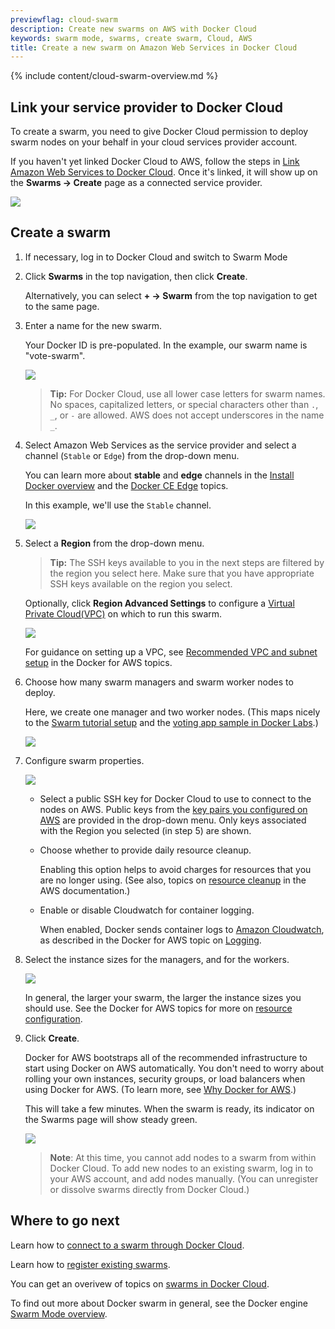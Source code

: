 ```yaml
---
previewflag: cloud-swarm
description: Create new swarms on AWS with Docker Cloud
keywords: swarm mode, swarms, create swarm, Cloud, AWS
title: Create a new swarm on Amazon Web Services in Docker Cloud
---
```

{% include content/cloud-swarm-overview.md %}

## Link your service provider to Docker Cloud

To create a swarm, you need to give Docker Cloud permission to deploy swarm nodes on your behalf in your cloud services provider account.

If you haven't yet linked Docker Cloud to AWS, follow the steps in [Link Amazon Web Services to Docker Cloud](link-aws-swarm.md). Once it's linked, it will show up on the **Swarms -> Create** page as a connected service provider.

![](images/aws-creds-cloud.png)

## Create a swarm

1. If necessary, log in to Docker Cloud and switch to Swarm Mode

2. Click **Swarms** in the top navigation, then click **Create**.
    
    Alternatively, you can select **+ -> Swarm** from the top navigation to get to the same page.

3. Enter a name for the new swarm.
    
    Your Docker ID is pre-populated. In the example, our swarm name is "vote-swarm".
    
    ![](images/aws-create-swarm-1-name.png)
    
    > **Tip:** For Docker Cloud, use all lower case letters for swarm names. No spaces, capitalized letters, or special characters other than `.`, `_`, or `-` are allowed. AWS does not accept underscores in the name `_`.

4. Select Amazon Web Services as the service provider and select a channel (`Stable` or `Edge`) from the drop-down menu.
    
    You can learn more about **stable** and **edge** channels in the [Install Docker overview](https://docs.docker.com/engine/installation/) and the [Docker CE Edge](https://docs.docker.com/edge/) topics.
    
    In this example, we'll use the `Stable` channel.
    
    ![](images/aws-create-swarm-0.png)

5. Select a **Region** from the drop-down menu.
    
    > **Tip:** The SSH keys available to you in the next steps are filtered by the region you select here. Make sure that you have appropriate SSH keys available on the region you select.
    
    Optionally, click **Region Advanced Settings** to configure a [Virtual Private Cloud(VPC)](http://docs.aws.amazon.com/AmazonVPC/latest/UserGuide/VPC_Introduction.html) on which to run this swarm.
    
    ![](images/aws-create-swarm-3-region.png)
    
    For guidance on setting up a VPC, see [Recommended VPC and subnet setup](https://docs.docker.com/docker-for-aws/faqs/#can-i-use-my-existing-vpc) in the Docker for AWS topics.

6. Choose how many swarm managers and swarm worker nodes to deploy.
    
    Here, we create one manager and two worker nodes. (This maps nicely to the [Swarm tutorial setup](/engine/swarm/swarm-tutorial/index.md) and the [voting app sample in Docker Labs](https://github.com/docker/labs/blob/master/beginner/chapters/votingapp.md).)
    
    ![](images/cloud-create-swarm-4-size.png)

7. Configure swarm properties.
    
    ![](images/aws-create-swarm-5-properties.png)
    
    - Select a public SSH key for Docker Cloud to use to connect to the nodes on AWS. Public keys from the [key pairs you configured on AWS](http://docs.aws.amazon.com/AWSEC2/latest/UserGuide/ec2-key-pairs.html) are provided in the drop-down menu. Only keys associated with the Region you selected (in step 5) are shown.
    
    - Choose whether to provide daily resource cleanup.
        
        Enabling this option helps to avoid charges for resources that you are no longer using. (See also, topics on [resource cleanup](http://docs.aws.amazon.com/AmazonECS/latest/developerguide/ECS_CleaningUp.html) in the AWS documentation.)
    
    - Enable or disable Cloudwatch for container logging.
        
        When enabled, Docker sends container logs to [Amazon Cloudwatch](https://aws.amazon.com/cloudwatch/), as described in the Docker for AWS topic on [Logging](/docker-for-aws/index.md#logging).

8. Select the instance sizes for the managers, and for the workers.
    
    ![](images/aws-create-swarm-6-manager-worker.png)
    
    In general, the larger your swarm, the larger the instance sizes you should use. See the Docker for AWS topics for more on [resource configuration](/docker-for-aws/index.md#configuration).

9. Click **Create**.
    
    Docker for AWS bootstraps all of the recommended infrastructure to start using Docker on AWS automatically. You don't need to worry about rolling your own instances, security groups, or load balancers when using Docker for AWS. (To learn more, see [Why Docker for AWS](/docker-for-aws/why.md).)
    
    This will take a few minutes. When the swarm is ready, its indicator on the Swarms page will show steady green.
    
    ![](images/aws-create-swarm-7-list.png)
    
    > **Note**: At this time, you cannot add nodes to a swarm from within Docker Cloud. To add new nodes to an existing swarm, log in to your AWS account, and add nodes manually. (You can unregister or dissolve swarms directly from Docker Cloud.)

## Where to go next

Learn how to [connect to a swarm through Docker Cloud](connect-to-swarm.md).

Learn how to [register existing swarms](register-swarms.md).

You can get an overivew of topics on [swarms in Docker Cloud](index.md).

To find out more about Docker swarm in general, see the Docker engine [Swarm Mode overview](/engine/swarm/).